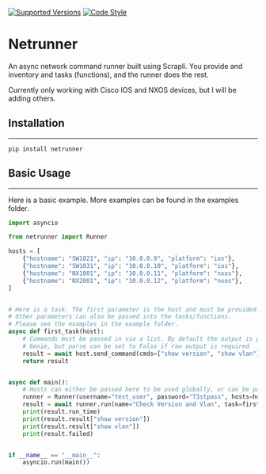 [![Supported Versions](https://img.shields.io/pypi/pyversions/netrunner)](https://pypi.org/project/netrunner)
[![Code Style](https://img.shields.io/badge/code%20style-black-000000.svg)](https://github.com/psf/black)

Netrunner
===

An async network command runner built using Scrapli.
You provide and inventory and tasks (functions), and the runner does the rest.

Currently only working with Cisco IOS and NXOS devices, but I will be adding others.

## Installation
---
```
pip install netrunner
```

## Basic Usage
---
Here is a basic example. More examples can be found in the examples folder.
```python
import asyncio

from netrunner import Runner

hosts = [
    {"hostname": "SW1021", "ip": "10.0.0.9", "platform": "ios"},
    {"hostname": "SW1031", "ip": "10.0.0.10", "platform": "ios"},
    {"hostname": "NX1001", "ip": "10.0.0.11", "platform": "nxos"},
    {"hostname": "NX2001", "ip": "10.0.0.12", "platform": "nxos"},
]


# Here is a task. The first parameter is the host and must be provided.
# Other parameters can also be passed into the tasks/functions.
# Please see the examples in the example folder.
async def first_task(host):
    # Commands must be passed in via a list. By default the output is parsed using
    # Genie, but parse can be set to False if raw output is required
    result = await host.send_command(cmds=["show version", "show vlan"])
    return result


async def main():
    # Hosts can either be passed here to be used globally, or can be passed per task
    runner = Runner(username="test_user", password="T3stpass", hosts=hosts)
    result = await runner.run(name="Check Version and Vlan", task=first_task)
    print(result.run_time)
    print(result.result["show version"])
    print(result.result["show vlan"])
    print(result.failed)


if __name__ == "__main__":
    asyncio.run(main())
```

